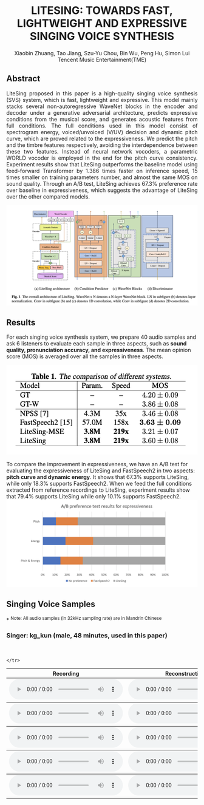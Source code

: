 # <center>LITESING: TOWARDS FAST, LIGHTWEIGHT AND EXPRESSIVE SINGING VOICE SYNTHESIS</center>

<center>Xiaobin Zhuang, Tao Jiang, Szu-Yu Chou, Bin Wu, Peng Hu, Simon Lui</center>
<center>Tencent Music Entertainment(TME)</center>

## Abstract

<div style="text-align: justify"> LiteSing proposed in this paper is a high-quality singing voice synthesis (SVS) system, which is fast,
  lightweight and expressive. This model mainly stacks several non-autoregressive WaveNet blocks in
  the encoder and decoder under a generative adversarial architecture, predicts expressive conditions
  from the musical score, and generates acoustic features from full conditions. The full conditions used
  in this model consist of spectrogram energy, voiced/unvoiced (V/UV) decision and dynamic pitch curve,
  which are proved related to the expressiveness. We predict the pitch and the timbre features respectively,
  avoiding the interdependence between these two features. Instead of neural network vocoders,
  a parametric WORLD vocoder is employed in the end for the pitch curve consistency.
  Experiment results show that LiteSing outperforms the baseline model using feed-forward Transformer
  by 1.386 times faster on inference speed, 15 times smaller on training parameters number,
  and almost the same MOS on sound quality. Through an A/B test, LiteSing achieves 67.3% preference
  rate over baseline in expressiveness, which suggests the advantage of LiteSing over the other compared models.</div>

![arch](img/litesing.png)

## Results

For each singing voice synthesis system, we prepare 40 audio samples and ask 6 listeners to evaluate each sample in three aspects,
such as **sound quality, pronunciation accuracy, and expressiveness**. The mean opinion score (MOS) is averaged over all the samples in three aspects.

![arch](img/mos.png)

To compare the improvement in expressiveness, we have an A/B test for evaluating the expressiveness of LiteSing and FastSpeech2 in two aspects:
**pitch curve and dynamic energy**. It shows that 67.3% supports LiteSing, while only 18.3% supports FastSpeech2. When we feed the full conditions
extracted from reference recordings to LiteSing, experiment results show that 79.4% supports LiteSing while only 10.1% supports FastSpeech2.
![arch](img/abtest.png)

## Singing Voice Samples

\* <sup>Note: All audio samples (in 32kHz sampling rate) are in Mandrin Chinese</sup>

### Singer: kg_kun (male, 48 minutes, used in this paper)

<br>

<table align="center">
  <thead>
    <tr>
      <th>Recording</th>
      <th>Reconstruction</th>
      <th>LiteSing(proposed)</th>
      <th>NPSS</th>
      <th>FastSpeech2</th>
      <th>LiteSing-MSE</th>
    </tr>
  </thead>

  <tbody>
    <tr>
      <td><audio controls="" preload="auto">
            <source src="audio/kg_kun/1024_kunnka_12_recording.wav"></audio></td>
      <td><audio controls="" preload="auto">
            <source src="audio/kg_kun/1024_kunnka_12_world.wav"></audio></td>
      <td><audio controls="" preload="auto">
            <source src="audio/kg_kun/1024_kunnka_12_ls.wav"></audio></td>
      <td><audio controls="" preload="auto">
            <source src="audio/kg_kun/1024_kunnka_12_npss.wav"></audio></td>
      <td><audio controls="" preload="auto">
            <source src="audio/kg_kun/1024_kunnka_12_fs2.wav"></audio></td>
      <td><audio controls="" preload="auto">
            <source src="audio/kg_kun/1024_kunnka_12_lsmse.wav"></audio></td>

    </tr>

  </tbody>

  <tbody>
    <tr>
      <td><audio controls="" preload="auto">
            <source src="audio/kg_kun/1024_kunnka_23_recording.wav"></audio></td>
      <td><audio controls="" preload="auto">
            <source src="audio/kg_kun/1024_kunnka_23_world.wav"></audio></td>
      <td><audio controls="" preload="auto">
            <source src="audio/kg_kun/1024_kunnka_23_ls.wav"></audio></td>
      <td><audio controls="" preload="auto">
            <source src="audio/kg_kun/1024_kunnka_23_npss.wav"></audio></td>
      <td><audio controls="" preload="auto">
            <source src="audio/kg_kun/1024_kunnka_23_fs2.wav"></audio></td>
      <td><audio controls="" preload="auto">
            <source src="audio/kg_kun/1024_kunnka_23_lsmse.wav"></audio></td>
    </tr>
  </tbody>

  <tbody>
    <tr>
      <td><audio controls="" preload="auto">
            <source src="audio/kg_kun/10422_kunnka_18_recording.wav"></audio></td>
      <td><audio controls="" preload="auto">
            <source src="audio/kg_kun/10422_kunnka_18_world.wav"></audio></td>
      <td><audio controls="" preload="auto">
            <source src="audio/kg_kun/10422_kunnka_18_ls.wav"></audio></td>
      <td><audio controls="" preload="auto">
            <source src="audio/kg_kun/10422_kunnka_18_npss.wav"></audio></td>
      <td><audio controls="" preload="auto">
            <source src="audio/kg_kun/10422_kunnka_18_fs2.wav"></audio></td>
      <td><audio controls="" preload="auto">
            <source src="audio/kg_kun/10422_kunnka_18_lsmse.wav"></audio></td>
    </tr>
  </tbody>

  <tbody>
    <tr>
      <td><audio controls="" preload="auto">
            <source src="audio/kg_kun/21379_kunnka_23_recording.wav"></audio></td>
      <td><audio controls="" preload="auto">
            <source src="audio/kg_kun/21379_kunnka_23_world.wav"></audio></td>
      <td><audio controls="" preload="auto">
            <source src="audio/kg_kun/21379_kunnka_23_ls.wav"></audio></td>
      <td><audio controls="" preload="auto">
            <source src="audio/kg_kun/21379_kunnka_23_npss.wav"></audio></td>
      <td><audio controls="" preload="auto">
            <source src="audio/kg_kun/21379_kunnka_23_fs2.wav"></audio></td>
      <td><audio controls="" preload="auto">
            <source src="audio/kg_kun/21379_kunnka_23_lsmse.wav"></audio></td>
    </tr>
  </tbody>

  <tbody>
    <tr>
      <td><audio controls="" preload="auto">
            <source src="audio/kg_kun/6427378_kunnka_9_recording.wav"></audio></td>
      <td><audio controls="" preload="auto">
            <source src="audio/kg_kun/6427378_kunnka_9_world.wav"></audio></td>
      <td><audio controls="" preload="auto">
            <source src="audio/kg_kun/6427378_kunnka_9_ls.wav"></audio></td>
      <td><audio controls="" preload="auto">
            <source src="audio/kg_kun/6427378_kunnka_9_npss.wav"></audio></td>
      <td><audio controls="" preload="auto">
            <source src="audio/kg_kun/6427378_kunnka_9_fs2.wav"></audio></td>
      <td><audio controls="" preload="auto">
            <source src="audio/kg_kun/6427378_kunnka_9_lsmse.wav"></audio></td>
    </tr>
  </tbody>

</table>

